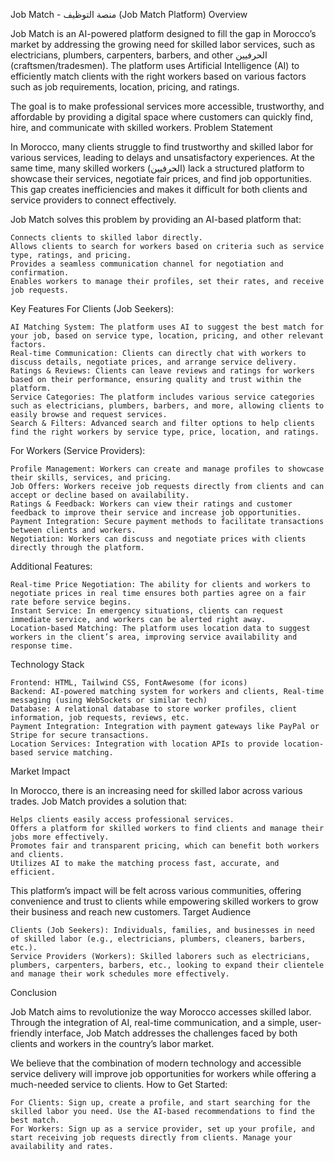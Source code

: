 Job Match - منصة التوظيف (Job Match Platform)
Overview

Job Match is an AI-powered platform designed to fill the gap in Morocco’s market by addressing the growing need for skilled labor services, such as electricians, plumbers, carpenters, barbers, and other الحرفيين (craftsmen/tradesmen). The platform uses Artificial Intelligence (AI) to efficiently match clients with the right workers based on various factors such as job requirements, location, pricing, and ratings.

The goal is to make professional services more accessible, trustworthy, and affordable by providing a digital space where customers can quickly find, hire, and communicate with skilled workers.
Problem Statement

In Morocco, many clients struggle to find trustworthy and skilled labor for various services, leading to delays and unsatisfactory experiences. At the same time, many skilled workers (الحرفيين) lack a structured platform to showcase their services, negotiate fair prices, and find job opportunities. This gap creates inefficiencies and makes it difficult for both clients and service providers to connect effectively.

Job Match solves this problem by providing an AI-based platform that:

    Connects clients to skilled labor directly.
    Allows clients to search for workers based on criteria such as service type, ratings, and pricing.
    Provides a seamless communication channel for negotiation and confirmation.
    Enables workers to manage their profiles, set their rates, and receive job requests.

Key Features
For Clients (Job Seekers):

    AI Matching System: The platform uses AI to suggest the best match for your job, based on service type, location, pricing, and other relevant factors.
    Real-time Communication: Clients can directly chat with workers to discuss details, negotiate prices, and arrange service delivery.
    Ratings & Reviews: Clients can leave reviews and ratings for workers based on their performance, ensuring quality and trust within the platform.
    Service Categories: The platform includes various service categories such as electricians, plumbers, barbers, and more, allowing clients to easily browse and request services.
    Search & Filters: Advanced search and filter options to help clients find the right workers by service type, price, location, and ratings.

For Workers (Service Providers):

    Profile Management: Workers can create and manage profiles to showcase their skills, services, and pricing.
    Job Offers: Workers receive job requests directly from clients and can accept or decline based on availability.
    Ratings & Feedback: Workers can view their ratings and customer feedback to improve their service and increase job opportunities.
    Payment Integration: Secure payment methods to facilitate transactions between clients and workers.
    Negotiation: Workers can discuss and negotiate prices with clients directly through the platform.

Additional Features:

    Real-time Price Negotiation: The ability for clients and workers to negotiate prices in real time ensures both parties agree on a fair rate before service begins.
    Instant Service: In emergency situations, clients can request immediate service, and workers can be alerted right away.
    Location-based Matching: The platform uses location data to suggest workers in the client’s area, improving service availability and response time.

Technology Stack

    Frontend: HTML, Tailwind CSS, FontAwesome (for icons)
    Backend: AI-powered matching system for workers and clients, Real-time messaging (using WebSockets or similar tech)
    Database: A relational database to store worker profiles, client information, job requests, reviews, etc.
    Payment Integration: Integration with payment gateways like PayPal or Stripe for secure transactions.
    Location Services: Integration with location APIs to provide location-based service matching.

Market Impact

In Morocco, there is an increasing need for skilled labor across various trades. Job Match provides a solution that:

    Helps clients easily access professional services.
    Offers a platform for skilled workers to find clients and manage their jobs more effectively.
    Promotes fair and transparent pricing, which can benefit both workers and clients.
    Utilizes AI to make the matching process fast, accurate, and efficient.

This platform’s impact will be felt across various communities, offering convenience and trust to clients while empowering skilled workers to grow their business and reach new customers.
Target Audience

    Clients (Job Seekers): Individuals, families, and businesses in need of skilled labor (e.g., electricians, plumbers, cleaners, barbers, etc.).
    Service Providers (Workers): Skilled laborers such as electricians, plumbers, carpenters, barbers, etc., looking to expand their clientele and manage their work schedules more effectively.

Conclusion

Job Match aims to revolutionize the way Morocco accesses skilled labor. Through the integration of AI, real-time communication, and a simple, user-friendly interface, Job Match addresses the challenges faced by both clients and workers in the country’s labor market.

We believe that the combination of modern technology and accessible service delivery will improve job opportunities for workers while offering a much-needed service to clients.
How to Get Started:

    For Clients: Sign up, create a profile, and start searching for the skilled labor you need. Use the AI-based recommendations to find the best match.
    For Workers: Sign up as a service provider, set up your profile, and start receiving job requests directly from clients. Manage your availability and rates.
